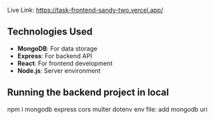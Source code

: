 Live Link: https://task-frontend-sandy-two.vercel.app/

## Technologies Used

- **MongoDB**: For data storage
- **Express**: For backend API
- **React**: For frontend development
- **Node.js**: Server environment

## Running the backend project in local

npm i mongodb express cors multer dotenv
env file: add mongodb uri
